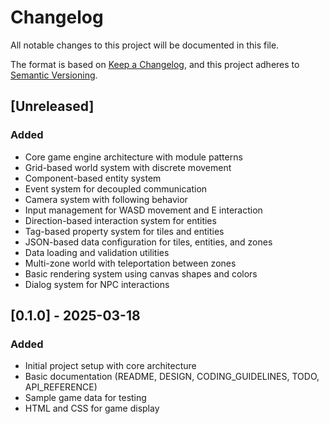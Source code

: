 # Changelog

All notable changes to this project will be documented in this file.

The format is based on [Keep a Changelog](https://keepachangelog.com/en/1.0.0/),
and this project adheres to [Semantic Versioning](https://semver.org/spec/v2.0.0.html).

## [Unreleased]

### Added
- Core game engine architecture with module patterns
- Grid-based world system with discrete movement
- Component-based entity system
- Event system for decoupled communication
- Camera system with following behavior
- Input management for WASD movement and E interaction
- Direction-based interaction system for entities
- Tag-based property system for tiles and entities
- JSON-based data configuration for tiles, entities, and zones
- Data loading and validation utilities
- Multi-zone world with teleportation between zones
- Basic rendering system using canvas shapes and colors
- Dialog system for NPC interactions

## [0.1.0] - 2025-03-18

### Added
- Initial project setup with core architecture
- Basic documentation (README, DESIGN, CODING_GUIDELINES, TODO, API_REFERENCE)
- Sample game data for testing
- HTML and CSS for game display